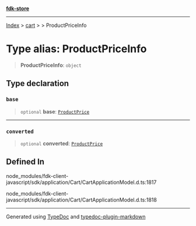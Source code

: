 [**fdk-store**](../../../README.md)
***

[Index](../../../API.md) > [cart](../../README.md) > [<internal>](../README.md) > ProductPriceInfo

# Type alias: ProductPriceInfo

> **ProductPriceInfo**: `object`

## Type declaration

### `base`

> `optional` **base**: [`ProductPrice`](type-alias.ProductPrice.md)

***

### `converted`

> `optional` **converted**: [`ProductPrice`](type-alias.ProductPrice.md)

## Defined In

node\_modules/fdk-client-javascript/sdk/application/Cart/CartApplicationModel.d.ts:1817

node\_modules/fdk-client-javascript/sdk/application/Cart/CartApplicationModel.d.ts:1818

***
Generated using [TypeDoc](https://typedoc.org/) and [typedoc-plugin-markdown](https://www.npmjs.com/package/typedoc-plugin-markdown)
